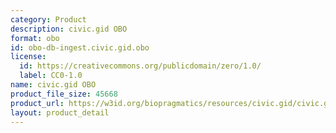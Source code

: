 ```yaml
---
category: Product
description: civic.gid OBO
format: obo
id: obo-db-ingest.civic.gid.obo
license:
  id: https://creativecommons.org/publicdomain/zero/1.0/
  label: CC0-1.0
name: civic.gid OBO
product_file_size: 45668
product_url: https://w3id.org/biopragmatics/resources/civic.gid/civic.gid.obo
layout: product_detail
---
```

